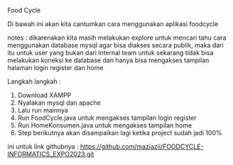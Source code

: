 Food Cycle

Di bawah ini akan kita cantumkan cara menggunakan aplikasi foodcycle

notes : dikarenakan kita masih melakukan explore untuk mencari tahu cara menggunakan database mysql agar bisa diakses secara publik, maka dari itu untuk user yang bukan dari internal team untuk sekarang tidak bisa melakukan koneksi ke database dan hanya bisa mengakses tampilan halaman login register dan home

Langkah langkah :

1. Download XAMPP
2. Nyalakan mysql dan apache
3. Lalu run mainnya
4. Run FoodCycle.java untuk mengakses tampilan login register
5. Run HomeKonsumen.java untuk mengakses tampilan home
6. Step berikutnya akan disampaikan lagi ketika project sudah jadi 100%

ini untuk link githubnya : https://github.com/maziazii/FOODCYCLE-INFORMATICS_EXPO2023.git
